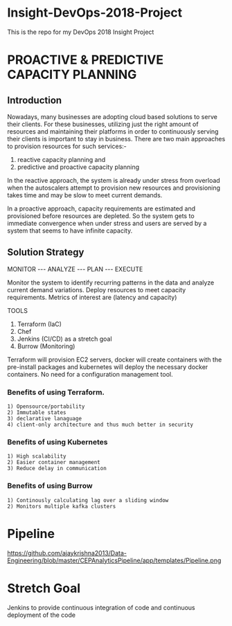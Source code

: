 # Insight-DevOps-2018-Project
  This is the repo for my DevOps 2018 Insight Project

# PROACTIVE & PREDICTIVE CAPACITY PLANNING
  
## Introduction
   Nowadays, many businesses are adopting cloud based solutions to serve their clients. For these businesses, utilizing
   just the right amount of resources and maintaining their platforms in order to continuously serving their clients 
   is important to stay in business. 
   There are two main approaches to provision resources for such services:- 
   1) reactive capacity planning and 
   2) predictive and proactive capacity planning
   
   In the reactive approach, the system is already under stress from overload when the autoscalers attempt to provision new 
   resources and provisioning takes time and may be slow to meet current demands. 
   
   In a proactive approach, capacity requirements are estimated and provisioned before resources are depleted. So the system
   gets to immediate convergence when under stress and users are served by a system that seems to have infinite capacity. 
   
## Solution Strategy
   
   MONITOR --- ANALYZE --- PLAN --- EXECUTE
   
   Monitor the system to identify recurring patterns in the data and analyze current demand variations.
   Deploy resources to meet capacity requirements.
   Metrics of interest are (latency and capacity)
   
   TOOLS
   1) Terraform (IaC)
   2) Chef
   3) Jenkins (CI/CD) as a stretch goal
   4) Burrow (Monitoring)
   
   Terraform will provision EC2 servers, docker will create containers with the pre-install packages and kubernetes will 
   deploy the necessary docker containers. No need for a configuration management tool. 
   
   ### Benefits of using Terraform. 
    1) Opensource/portability
    2) Immutable states
    3) declarative lanaguage 
    4) client-only architecture and thus much better in security
   ### Benefits of using Kubernetes
    1) High scalability
    2) Easier container management
    3) Reduce delay in communication
   ### Benefits of using Burrow
    1) Continously calculating lag over a sliding window
    2) Monitors multiple kafka clusters
    
# Pipeline
https://github.com/ajaykrishna2013/Data-Engineering/blob/master/CEPAnalyticsPipeline/app/templates/Pipeline.png
   
 # Stretch Goal
   Jenkins to provide continuous integration of code and continuous deployment of the code
   
   
   
   
   
   
